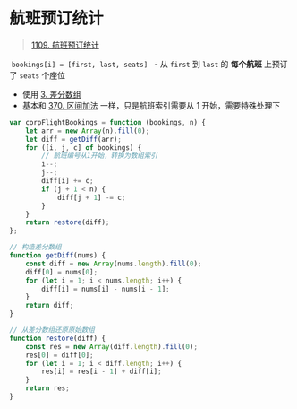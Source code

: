 
# 航班预订统计


>  [1109. 航班预订统计](https://leetcode.cn/problems/corporate-flight-bookings/)


 `bookings[i] = [first, last, seats]` 
 - 从 `first` 到 `last` 的 **每个航班** 上预订了 `seats` 个座位


- 使用 [3. 差分数组](/post/dYEpqo3a.html)  
- 基本和 [370. 区间加法](/post/IxaY4pSx.html) 一样，只是航班索引需要从 1 开始，需要特殊处理下


```javascript hl:5
var corpFlightBookings = function (bookings, n) {
    let arr = new Array(n).fill(0);
    let diff = getDiff(arr);
    for ([i, j, c] of bookings) {
        // 航班编号从1开始，转换为数组索引
        i--;
        j--;
        diff[i] += c;
        if (j + 1 < n) {
            diff[j + 1] -= c;
        }
    }
    return restore(diff);
};

// 构造差分数组
function getDiff(nums) {
    const diff = new Array(nums.length).fill(0);
    diff[0] = nums[0];
    for (let i = 1; i < nums.length; i++) {
        diff[i] = nums[i] - nums[i - 1];
    }
    return diff;
}

// 从差分数组还原原始数组
function restore(diff) {
    const res = new Array(diff.length).fill(0);
    res[0] = diff[0];
    for (let i = 1; i < diff.length; i++) {
        res[i] = res[i - 1] + diff[i];
    }
    return res;
}
```